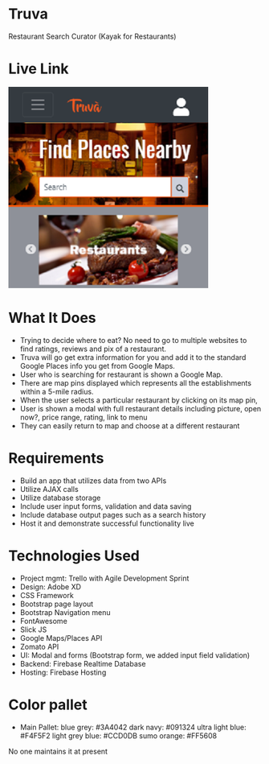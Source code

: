 # Truva
Restaurant Search Curator
(Kayak for Restaurants)

# Live Link
<a href=https://truvanow.herokuapp.com/>
    <img src=assets/images/truva_live_link_on_github.png>
</a>

# What It Does
- Trying to decide where to eat? No need to go to multiple websites to find ratings, reviews and pix of a restaurant.
- Truva will go get extra information for you and add it to the standard Google Places info you get from Google Maps.
- User who is searching for restaurant is shown a Google Map.
- There are map pins displayed which represents all the establishments within a 5-mile radius.
- When the user selects a particular restaurant by clicking on its map pin,
- User is shown a modal with full restaurant details including picture, open now?, price range, rating, link to menu
- They can easily return to map and choose at a different restaurant

# Requirements
- Build an app that utilizes data from two APIs
- Utilize AJAX calls
- Utilize database storage
- Include user input forms, validation and data saving
- Include database output pages such as a search history
- Host it and demonstrate successful functionality live

# Technologies Used
- Project mgmt: Trello with Agile Development Sprint
- Design: Adobe XD
- CSS Framework
- Bootstrap page layout
- Bootstrap Navigation menu
- FontAwesome
- Slick JS
- Google Maps/Places API
- Zomato API
- UI: Modal and forms (Bootstrap form, we added input field validation)
- Backend: Firebase Realtime Database
- Hosting: Firebase Hosting

# Color pallet
- Main Pallet:
    blue grey: #3A4042
    dark navy: #091324
    ultra light blue:  #F4F5F2
    light grey blue: #CCD0DB
    sumo orange: #FF5608

No one maintains it at present


